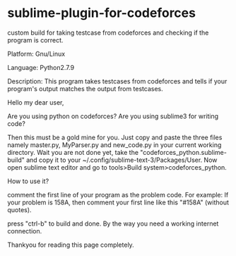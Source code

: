 # sublime-plugin-for-codeforces
custom build for taking testcase from codeforces and checking if the program is correct.

Platform: Gnu/Linux

Language: Python2.7.9

Description: This program takes testcases from codeforces and tells if your program's output matches the output from testcases.

Hello my dear user,

Are you using python on codeforces?
Are you using sublime3 for writing code?

Then this must be a gold mine for you. Just copy and paste the three files namely master.py, MyParser.py and new_code.py in your current working directory. Wait you are not done yet, take the "codeforces_python.sublime-build" and copy it to your ~/.config/sublime-text-3/Packages/User. Now open sublime text editor and go to tools>Build system>codeforces_python.

How to use it?

comment the first line of your program as the problem code.
For example:
If your problem is 158A, then comment your first line like this "#158A" (without quotes).

press "ctrl-b" to build and done.
By the way you need a working internet connection.

Thankyou for reading this page completely.
